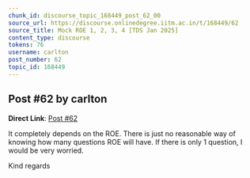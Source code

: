 ```yaml
---
chunk_id: discourse_topic_168449_post_62_00
source_url: https://discourse.onlinedegree.iitm.ac.in/t/168449/62
source_title: Mock ROE 1, 2, 3, 4 [TDS Jan 2025]
content_type: discourse
tokens: 76
username: carlton
post_number: 62
topic_id: 168449
---
```


## Post #62 by carlton

**Direct Link**: [Post #62](https://discourse.onlinedegree.iitm.ac.in/t/168449/62)

It completely depends on the ROE. There is just no reasonable way of knowing how many questions ROE will have. If there is only 1 question, I would be very worried.

Kind regards
